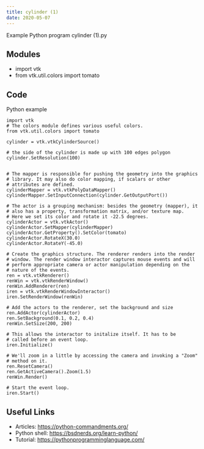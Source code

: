```yaml
---
title: cylinder (1)
date: 2020-05-07
---
```

Example Python program cylinder (1).py

## Modules

* import vtk
* from vtk.util.colors import tomato

## Code

Python example

    
    import vtk
    # The colors module defines various useful colors.
    from vtk.util.colors import tomato
    
    cylinder = vtk.vtkCylinderSource()
    
    # the side of the cylinder is made up with 100 edges polygon
    cylinder.SetResolution(100)
    
    
    # The mapper is responsible for pushing the geometry into the graphics
    # library. It may also do color mapping, if scalars or other
    # attributes are defined.
    cylinderMapper = vtk.vtkPolyDataMapper()
    cylinderMapper.SetInputConnection(cylinder.GetOutputPort())
    
    # The actor is a grouping mechanism: besides the geometry (mapper), it
    # also has a property, transformation matrix, and/or texture map.
    # Here we set its color and rotate it -22.5 degrees.
    cylinderActor = vtk.vtkActor()
    cylinderActor.SetMapper(cylinderMapper)
    cylinderActor.GetProperty().SetColor(tomato)
    cylinderActor.RotateX(30.0)
    cylinderActor.RotateY(-45.0)
    
    # Create the graphics structure. The renderer renders into the render
    # window. The render window interactor captures mouse events and will
    # perform appropriate camera or actor manipulation depending on the
    # nature of the events.
    ren = vtk.vtkRenderer()
    renWin = vtk.vtkRenderWindow()
    renWin.AddRenderer(ren)
    iren = vtk.vtkRenderWindowInteractor()
    iren.SetRenderWindow(renWin)
    
    # Add the actors to the renderer, set the background and size
    ren.AddActor(cylinderActor)
    ren.SetBackground(0.1, 0.2, 0.4)
    renWin.SetSize(200, 200)
    
    # This allows the interactor to initalize itself. It has to be
    # called before an event loop.
    iren.Initialize()
    
    # We'll zoom in a little by accessing the camera and invoking a "Zoom"
    # method on it.
    ren.ResetCamera()
    ren.GetActiveCamera().Zoom(1.5)
    renWin.Render()
    
    # Start the event loop.
    iren.Start()

## Useful Links

- Articles: https://python-commandments.org/
- Python shell: https://bsdnerds.org/learn-python/
- Tutorial: https://pythonprogramminglanguage.com/
